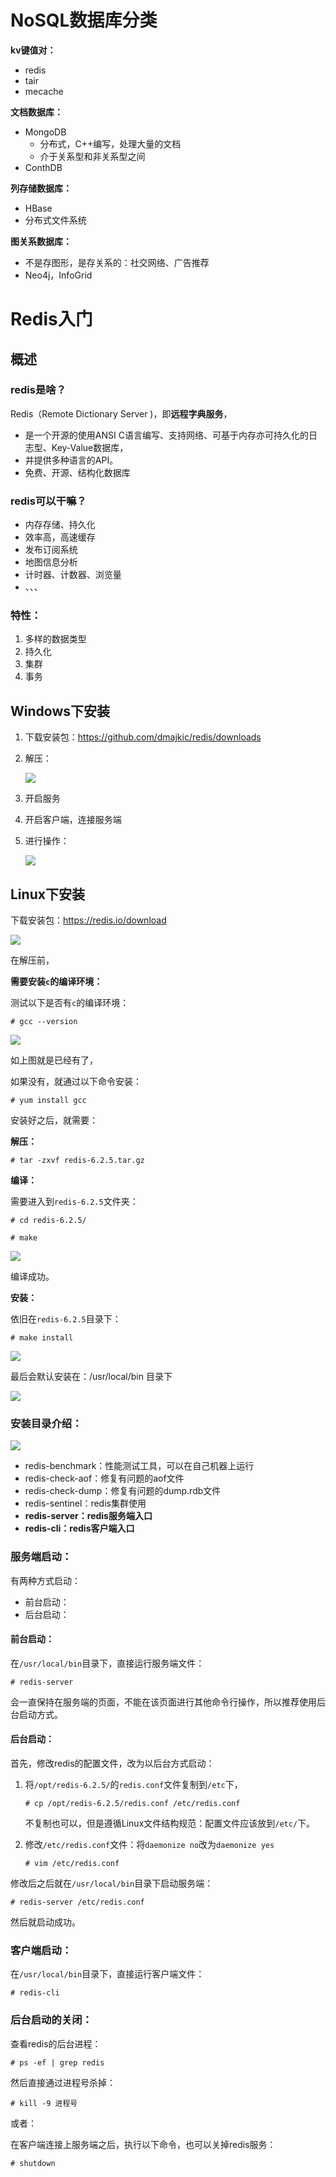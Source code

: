 # NoSQL数据库分类

**kv键值对：**

- redis
- tair
- mecache

**文档数据库：**

- MongoDB
  - 分布式，C++编写，处理大量的文档
  - 介于关系型和非关系型之间
- ConthDB

**列存储数据库：**

- HBase
- 分布式文件系统

**图关系数据库：**

- 不是存图形，是存关系的：社交网络、广告推荐
- Neo4j，InfoGrid

# Redis入门

## 概述

### redis是啥？

Redis（Remote Dictionary Server )，即**远程字典服务**，

- 是一个开源的使用ANSI C语言编写、支持网络、可基于内存亦可持久化的日志型、Key-Value数据库，
- 并提供多种语言的API。
- 免费、开源、结构化数据库

### redis可以干嘛？

- 内存存储、持久化
- 效率高，高速缓存
- 发布订阅系统
- 地图信息分析
- 计时器、计数器、浏览量
- 、、、

### 特性：

1. 多样的数据类型
2. 持久化
3. 集群
4. 事务

## Windows下安装

1. 下载安装包：https://github.com/dmajkic/redis/downloads

2. 解压：

   ![](https://azhu12138.oss-cn-shenzhen.aliyuncs.com/img/20210616201916.png)

3. 开启服务

4. 开启客户端，连接服务端

5. 进行操作：

   ![](https://azhu12138.oss-cn-shenzhen.aliyuncs.com/img/20210616202058.png)



## Linux下安装

下载安装包：https://redis.io/download

![](https://azhu12138.oss-cn-shenzhen.aliyuncs.com/img/20210724221227.png)

在解压前，

**需要安装`c`的编译环境：**

测试以下是否有`c`的编译环境：

```
# gcc --version
```

![](https://azhu12138.oss-cn-shenzhen.aliyuncs.com/img/20210724221524.png)

如上图就是已经有了，

如果没有，就通过以下命令安装：

```
# yum install gcc
```

安装好之后，就需要：

**解压：**

```
# tar -zxvf redis-6.2.5.tar.gz
```

**编译：**

需要进入到`redis-6.2.5`文件夹：

```
# cd redis-6.2.5/

# make
```

![](https://azhu12138.oss-cn-shenzhen.aliyuncs.com/img/20210724222146.png)

编译成功。

**安装：**

依旧在`redis-6.2.5`目录下：

```
# make install
```

![](https://azhu12138.oss-cn-shenzhen.aliyuncs.com/img/20210724222348.png)

最后会默认安装在：/usr/local/bin 目录下

![](https://azhu12138.oss-cn-shenzhen.aliyuncs.com/img/20210724222535.png)



### 安装目录介绍：

![](https://azhu12138.oss-cn-shenzhen.aliyuncs.com/img/20210724222751.png)

- redis-benchmark：性能测试工具，可以在自己机器上运行
- redis-check-aof：修复有问题的aof文件
- redis-check-dump：修复有问题的dump.rdb文件
- redis-sentinel：redis集群使用
- **redis-server：redis服务端入口**
- **redis-cli：redis客户端入口**

### 服务端启动：

有两种方式启动：

- 前台启动：
- 后台启动：

#### 前台启动：

在`/usr/local/bin`目录下，直接运行服务端文件：

```
# redis-server
```

会一直保持在服务端的页面，不能在该页面进行其他命令行操作，所以推荐使用后台启动方式。

#### 后台启动：

首先，修改redis的配置文件，改为以后台方式启动：

1. 将`/opt/redis-6.2.5/`的`redis.conf`文件复制到`/etc`下，

   ```
   # cp /opt/redis-6.2.5/redis.conf /etc/redis.conf
   ```

   不复制也可以，但是遵循Linux文件结构规范：配置文件应该放到`/etc/`下。

2. 修改`/etc/redis.conf`文件：将`daemonize no`改为`daemonize yes`

   ```
   # vim /etc/redis.conf
   ```

修改后之后就在`/usr/local/bin`目录下启动服务端：

```
# redis-server /etc/redis.conf
```

然后就启动成功。

### 客户端启动：

在`/usr/local/bin`目录下，直接运行客户端文件：

```
# redis-cli
```

### 后台启动的关闭：

查看redis的后台进程：

```
# ps -ef | grep redis
```

然后直接通过进程号杀掉：

```
# kill -9 进程号
```

或者：

在客户端连接上服务端之后，执行以下命令，也可以关掉redis服务：

```
# shutdown
```

